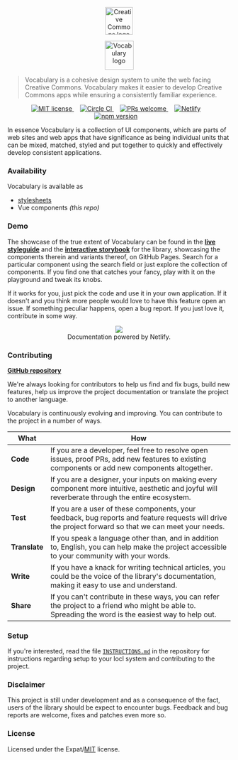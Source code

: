 <p align="center">
  <a href="https://creativecommons.org/" class="readme-cc-logo">
    <img 
      alt="Creative Commons logo" 
      src="https://raw.githubusercontent.com/creativecommons/vue-vocabulary/master/readme_assets/cc_logo.png"
      height="62px"/>
  </a>
</p>
<p align="center">
  <a href="https://creativecommons.github.io/vue-vocabulary/" class="readme-vocabulary-logo">
    <img 
      alt="Vocabulary logo" 
      src="https://raw.githubusercontent.com/creativecommons/vue-vocabulary/master/readme_assets/vocabulary_logo.svg?sanitize=true"
      height="65px"/>
  </a>
</p>

> Vocabulary is a cohesive design system to unite the web facing Creative
> Commons. Vocabulary makes it easier to develop Creative Commons apps while
> ensuring a consistently familiar experience.

<p align="center">
  <a 
    href="https://github.com/creativecommons/vue-vocabulary/blob/master/LICENSE"
    style="margin-right: 1em;">
    <img alt="MIT license" src="https://img.shields.io/github/license/creativecommons/vue-vocabulary.svg?color=brightgreen"/>
  </a>
  <a 
    href="https://circleci.com/gh/creativecommons/vue-vocabulary/tree/master"
    style="margin-right: 1em;">
    <img alt="Circle CI" src="https://circleci.com/gh/creativecommons/vue-vocabulary/tree/master.svg?style=shield"/>
  </a>
  <a 
    href="https://github.com/creativecommons/vue-vocabulary/blob/master/CONTRIBUTING.md"
    style="margin-right: 1em;">
    <img alt="PRs welcome" src="https://img.shields.io/badge/PRs-welcome-brightgreen.svg"/>
  </a>
  <a 
    href="https://cc-vue-vocabulary.netlify.com"
    style="margin-right: 1em;">
    <img alt="Netlify" src="https://img.shields.io/netlify/262faad2-c93b-4bca-94e2-3c16f85f8a64"/>
  </a>
  <a
    href="https://www.npmjs.com/package/@creativecommons/vue-vocabulary"
    style="margin-right: 1em;">
    <img alt="npm version" src="https://img.shields.io/npm/v/@creativecommons/vue-vocabulary?color=brightgreen"/>
  </a>
</p>

In essence Vocabulary is a collection of UI components, which are parts of
web sites and web apps that have significance as being individual units that
can be mixed, matched, styled and put together to quickly and effectively
develop consistent applications.

### Availability

Vocabulary is available as

- [stylesheets](https://github.com/creativecommons/vocabulary)
- Vue components _(this repo)_

### Demo

The showcase of the true extent of Vocabulary can be found in the
**[live styleguide](https://vue-vocabulary.netlify.com/styleguide)**
and the
**[interactive storybook](https://vue-vocabulary.netlify.com/storybook)**
for the library, showcasing the components therein and variants thereof, on GitHub
Pages. Search for a particular component using the search field or just explore
the collection of components. If you find one that catches your fancy, play with
it on the playground and tweak its knobs.

If it works for you, just pick the code and use it in your own application. If
it doesn't and you think more people would love to have this feature open an
issue. If something peculiar happens, open a bug report. If you just love it,
contribute in some way.

<p align="center">
  <a href="https://www.netlify.com">
    <img src="https://www.netlify.com/img/global/badges/netlify-light.svg"/>
  </a>
  <br/>
  Documentation powered by Netlify.
</p>

### Contributing

**[GitHub repository](https://github.com/creativecommons/vue-vocabulary")**

We're always looking for contributors to help us find and fix bugs, build new
features, help us improve the project documentation or translate the project to
another language.

Vocabulary is continuously evolving and improving. You can contribute to the
project in a number of ways.

| What          | How                                                                                                                                                   |
| ------------- | ----------------------------------------------------------------------------------------------------------------------------------------------------- |
| **Code**      | If you are a developer, feel free to resolve open issues, proof PRs, add new features to existing components or add new components altogether.        |
| **Design**    | If you are a designer, your inputs on making every component more intuitive, aesthetic and joyful will reverberate through the entire ecosystem.      |
| **Test**      | If you are a user of these components, your feedback, bug reports and feature requests will drive the project forward so that we can meet your needs. |
| **Translate** | If you speak a language other than, and in addition to, English, you can help make the project accessible to your community with your words.          |
| **Write**     | If you have a knack for writing technical articles, you could be the voice of the library's documentation, making it easy to use and understand.      |
| **Share**     | If you can't contribute in these ways, you can refer the project to a friend who might be able to. Spreading the word is the easiest way to help out. |

### Setup

If you're interested, read the file [`INSTRUCTIONS.md`](https://github.com/creativecommons/vue-vocabulary/blob/master/INSTRUCTIONS.md) in the
repository for instructions regarding setup to your locl system and contributing to the project.

### Disclaimer

This project is still under development and as a consequence of the fact, users
of the library should be expect to encounter bugs. Feedback and bug reports are
welcome, fixes and patches even more so.

### License

Licensed under the Expat/[MIT](http://www.opensource.org/licenses/MIT) license.
